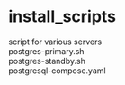 # install_scripts
script for various servers  <br>
postgres-primary.sh  <br> 
postgres-standby.sh  <br>
postgresql-compose.yaml  <br>


